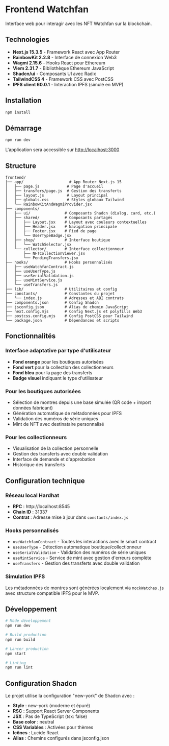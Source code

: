 # Frontend Watchfan

Interface web pour interagir avec les NFT Watchfan sur la blockchain.

## Technologies

- **Next.js 15.3.5** - Framework React avec App Router
- **RainbowKit 2.2.8** - Interface de connexion Web3
- **Wagmi 2.15.6** - Hooks React pour Ethereum 
- **Viem 2.31.7** - Bibliothèque Ethereum JavaScript
- **Shadcn/ui** - Composants UI avec Radix
- **TailwindCSS 4** - Framework CSS avec PostCSS
- **IPFS client 60.0.1** - Interaction IPFS (simulé en MVP)

## Installation

```bash
npm install
```

## Démarrage

```bash
npm run dev
```

L'application sera accessible sur [http://localhost:3000](http://localhost:3000)

## Structure

```
frontend/
├── app/                    # App Router Next.js 15
│   ├── page.js            # Page d'accueil
│   ├── transfers/page.js  # Gestion des transferts
│   ├── layout.js          # Layout principal
│   ├── globals.css        # Styles globaux Tailwind
│   └── RainbowKitAndWagmiProvider.jsx
├── components/
│   ├── ui/               # Composants Shadcn (dialog, card, etc.)
│   ├── shared/           # Composants partagés
│   │   ├── Layout.jsx    # Layout avec couleurs contextuelles
│   │   ├── Header.jsx    # Navigation principale  
│   │   ├── Footer.jsx    # Pied de page
│   │   └── UserTypeBadge.jsx
│   ├── shop/             # Interface boutique
│   │   └── WatchSelector.jsx
│   └── collector/        # Interface collectionneur
│       ├── NFTCollectionViewer.jsx
│       └── PendingTransfers.jsx
├── hooks/                # Hooks personnalisés
│   ├── useWatchfanContract.js
│   ├── useUserType.js
│   ├── useSerialValidation.js
│   ├── useMintService.js
│   └── useTransfers.js
├── lib/                  # Utilitaires et config
├── constants/            # Constantes du projet
│   └── index.js          # Adresses et ABI contrats
├── components.json       # Config Shadcn
├── jsconfig.json         # Alias de chemin JavaScript
├── next.config.mjs       # Config Next.js et polyfills Web3
├── postcss.config.mjs    # Config PostCSS pour Tailwind
└── package.json          # Dépendances et scripts
```

## Fonctionnalités

### Interface adaptative par type d'utilisateur
- **Fond orange** pour les boutiques autorisées
- **Fond vert** pour la collection des collectionneurs  
- **Fond bleu** pour la page des transferts
- **Badge visuel** indiquant le type d'utilisateur

### Pour les boutiques autorisées
- Sélection de montres depuis une base simulée (QR code + import données fabricant)
- Génération automatique de métadonnées pour IPFS
- Validation des numéros de série uniques
- Mint de NFT avec destinataire personnalisé

### Pour les collectionneurs
- Visualisation de la collection personnelle
- Gestion des transferts avec double validation
- Interface de demande et d'approbation
- Historique des transferts

## Configuration technique

### Réseau local Hardhat
- **RPC** : http://localhost:8545
- **Chain ID** : 31337
- **Contrat** : Adresse mise à jour dans `constants/index.js`

### Hooks personnalisés
- `useWatchfanContract` - Toutes les interactions avec le smart contract
- `useUserType` - Détection automatique boutique/collectionneur
- `useSerialValidation` - Validation des numéros de série uniques
- `useMintService` - Service de mint avec gestion d'erreurs complète
- `useTransfers` - Gestion des transferts avec double validation

### Simulation IPFS
Les métadonnées de montres sont générées localement via `mockWatches.js` avec structure compatible IPFS pour le MVP.

## Développement

```bash
# Mode développement
npm run dev

# Build production  
npm run build

# Lancer production
npm start

# Linting
npm run lint
```

## Configuration Shadcn

Le projet utilise la configuration "new-york" de Shadcn avec :
- **Style** : new-york (moderne et épuré)
- **RSC** : Support React Server Components  
- **JSX** : Pas de TypeScript (tsx: false)
- **Base color** : neutral
- **CSS Variables** : Activées pour thèmes
- **Icônes** : Lucide React
- **Alias** : Chemins configurés dans jsconfig.json
